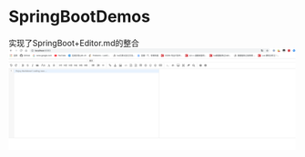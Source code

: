 # SpringBootDemos
实现了SpringBoot+Editor.md的整合
![成果图](https://github.com/raylrnd/SpringBoot_Editor/blob/master/%E5%B1%8F%E5%B9%95%E5%BF%AB%E7%85%A7%202019-03-06%20%E4%B8%8B%E5%8D%889.10.09.png)
